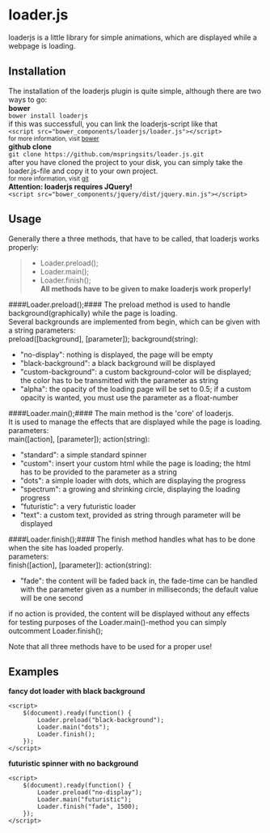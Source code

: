 loader.js
=========

loaderjs is a little library for simple animations, which are displayed while a webpage is loading.

Installation
------------
The installation of the loaderjs plugin is quite simple, although there are two ways to go:<br>
**bower**<br>
```bower install loaderjs```<br>
if this was successfull, you can link the loaderjs-script like that<br>
```<script src="bower_components/loaderjs/loader.js"></script>```<br>
<sub>for more information, visit [bower](https://github.com/bower/bower)</sub>
<br>
**github clone**<br>
```git clone https://github.com/mspringsits/loader.js.git```<br>
after you have cloned the project to your disk, you can simply take the loader.js-file and copy it to your own project.<br>
<sub>for more information, visit [git](https://github.com/git/git)</sub><br>
**Attention: loaderjs requires JQuery!**<br>
```<script src="bower_components/jquery/dist/jquery.min.js"></script>```<br>


Usage
-----
Generally there a three methods, that have to be called, that loaderjs works properly:
>  + Loader.preload();
>  + Loader.main();
>  + Loader.finish();<br>
**All methods have to be given to make loaderjs work properly!**

####Loader.preload();####
The preload method is used to handle background(graphically) while the page is loading.<br>
Several backgrounds are implemented from begin, which can be given with a string
parameters:<br>
preload([background], [parameter]);
background(string):
+ "no-display": nothing is displayed, the page will be empty
+ "black-background": a black background will be displayed
+ "custom-background": a custom background-color will be displayed; the color has to be transmitted with the parameter as string
+ "alpha": the opacity of the loading page will be set to 0.5; if a custom opacity is wanted, you must use the parameter as a float-number

####Loader.main();####
The main method is the 'core' of loaderjs.<br>
It is used to manage the effects that are displayed while the page is loading.<br>
parameters:<br>
main([action], [parameter]);
action(string):
+ "standard": a simple standard spinner
+ "custom": insert your custom html while the page is loading; the html has to be provided to the parameter as a string
+ "dots": a simple loader with dots, which are displaying the progress
+ "spectrum": a growing and shrinking circle, displaying the loading progress
+ "futuristic": a very futuristic loader
+ "text": a custom text, provided as string through parameter will be displayed

####Loader.finish();####
The finish method handles what has to be done when the site has loaded properly.<br>
parameters:<br>
finish([action], [parameter]):
action(string):
+ "fade": the content will be faded back in, the fade-time can be handled with the parameter given as a number in milliseconds; the default value will be one second

if no action is provided, the content will be displayed without any effects<br>
for testing purposes of the Loader.main()-method you can simply outcomment Loader.finish();<br>

Note that all three methods have to be used for a proper use!

Examples
--------

**fancy dot loader with black background**
```
<script>
    $(document).ready(function() {
        Loader.preload("black-background");
        Loader.main("dots");
        Loader.finish();
    });
</script>
```

**futuristic spinner with no background**

```
<script>
    $(document).ready(function() {
        Loader.preload("no-display");
        Loader.main("futuristic");
        Loader.finish("fade", 1500);
    });
</script>
```
